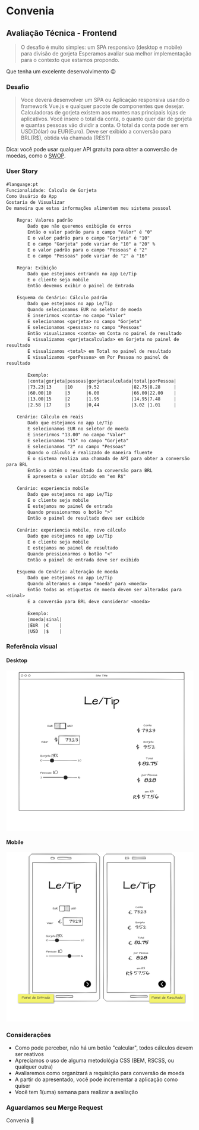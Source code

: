 # Convenia

## Avaliação Técnica - Frontend

> O desafio é muito simples: um SPA responsivo (desktop e mobile) para divisão de gorjeta
> Esperamos avaliar sua melhor implementação para o contexto que estamos propondo.

Que tenha um excelente desenvolvimento :wink:

### Desafio

> Voce deverá desenvolver um SPA ou Aplicação responsiva usando o framework Vue.js e qualquer pacote de componentes que desejar.
> Calculadoras de gorjeta existem aos montes nas principais lojas de aplicativos. Você insere o total da conta, o quanto quer dar de gorjeta e quantas pessoas vão dividir a conta.
> O total da conta pode ser em USD(Dólar) ou EUR(Euro).
> Deve ser exibido a conversão para BRL(R$), obtida via chamada (REST)

Dica: você pode usar qualquer API gratuita para obter a conversão de moedas, como o [SWOP](https://swop.cx/).

### User Story

```gherkin
#language:pt
Funcionalidade: Calculo de Gorjeta
Como Usuário do App
Gostaria de Visualizar 
De maneira que estas informações alimentem meu sistema pessoal

    Regra: Valores padrão
        Dado que não queremos exibição de erros
        Então o valor padrão para o campo "Valor" é "0"
        E o valor padrão para o campo "Gorjeta" é "10"
        E o campo "Gorjeta" pode variar de "10" a "20" %
        E o valor padrão para o campo "Pessoas" é "2"
        E o campo "Pessoas" pode variar de "2" a "16"

    Regra: Exibição
        Dado que estejamos entrando no app Le/Tip
        E o cliente seja mobile
        Então devemos exibir o painel de Entrada
    
    Esquema do Cenário: Cálculo padrão
        Dado que estejamos no app Le/Tip
        Quando selecionamos EUR no seletor de moeda
        E inserirmos <conta> no campo "Valor" 
        E selecionamos <gorjeta> no campo "Gorjeta"
        E selecionamos <pessoas> no campo "Pessoas"
        Então visualizamos <conta> em Conta no painel de resultado
        E visualizamos <gorjetacalculada> em Gorjeta no painel de resultado
        E visualizamos <total> em Total no painel de resultado
        E visualizamos <porPessoa> em Por Pessoa no painel de resultado

        Exemplo:
        |conta|gorjeta|pessoas|gorjetacalculada|total|porPessoa|
        |73.23|13     |10     |9.52            |82.75|8.28     |
        |60.00|10     |3      |6.00            |66.00|22.00    |
        |13.00|15     |2      |1.95            |14.95|7.48     |
        |2.58 |17     |3      |0,44            |3.02 |1.01     |

    Cenário: Cálculo em reais
        Dado que estejamos no app Le/Tip
        E selecionamos EUR no seletor de moeda
        E inserirmos "13.00" no campo "Valor" 
        E selecionamos "15" no campo "Gorjeta"
        E selecionamos "2" no campo "Pessoas"
        Quando o cálculo é realizado de maneira fluente
        E o sistema realiza uma chamada de API para obter a conversão para BRL
        Então o obtém o resultado da conversão para BRL
        E apresenta o valor obtido em "em R$"
    
    Cenário: experiencia mobile
        Dado que estejamos no app Le/Tip
        E o cliente seja mobile
        E estejamos no painel de entrada
        Quando pressionarmos o botão ">"
        Então o painel de resultado deve ser exibido

    Cenário: experiencia mobile, novo cálculo
        Dado que estejamos no app Le/Tip
        E o cliente seja mobile
        E estejamos no painel de resultado
        Quando pressionarmos o botão "<"
        Então o painel de entrada deve ser exibido

    Esquema do Cenário: alteração de moeda
        Dado que estejamos no app Le/Tip
        Quando alteramos o campo "moeda" para <moeda>
        Então todas as etiquetas de moeda devem ser alteradas para <sinal>
        E a conversão para BRL deve considerar <moeda>

        Exemplo:
        |moeda|sinal|
        |EUR  |€    |
        |USD  |$    |
```

### Referência visual

#### Desktop

![Mockup Desktop](/Desktop.png)

#### Mobile

![Mockup Desktop](/Mobile.png)

### Considerações

* Como pode perceber, não há um botão "calcular", todos cálculos devem ser reativos
* Apreciamos o uso de alguma metodológia CSS (BEM, RSCSS, ou qualquer outra) 
* Avaliaremos como organizará a requisição para conversão de moeda
* A partir do apresentado, você pode incrementar a aplicação como quiser
* Você tem 1(uma) semana para realizar a avaliação

### Aguardamos seu Merge Request

Convenia :purple_heart:
